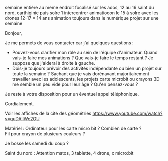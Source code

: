 
semaine entière au meme endroit 
focalisé sur les ados, 
12 au 16 saint du nord, carthiginie puis solre
1 intercentrer animatiooon le 15 à solre avec les drones
12-17 = 14 ans 
animation toujours dans le numérique 
projet sur une semaine 

Bonjour,

Je me permets de vous contacter car j'ai quelques questions : 
- Pouvez-vous clarifier mon rôle au sein de l'équipe d'animateur. Quand vais-je faire mes animations ? Que vais-je faire le temps restant ? Je suppose que j'aiderai à droite à gauche. 
- Dois-je toujours prévoir des activités indépendante ou bien un projet sur toute la semaine ? 
Sachant que je vais dorénavant majoritairement travailler avec les adolescents, les projets carte microbit ou crayons 3D me semble un peu vide pour leur âge ? Qu'en pensez-vous ?

Je reste à votre disposition pour un éventuel appel téléphonique.

Cordialement.




Voir les affiches de la cité des géométries https://www.youtube.com/watch?v=quDAlIWc2OU

Matériel : 
Ordinateur pour les carte micro bit ? 
Combien de carte ?  
Fil pour crayon de plusieurs couleurs ?

Je bosse les samedi du coup ? 


Saint du nord : 
Attention matos, 3 tablette, 4 drone, x micro:bit